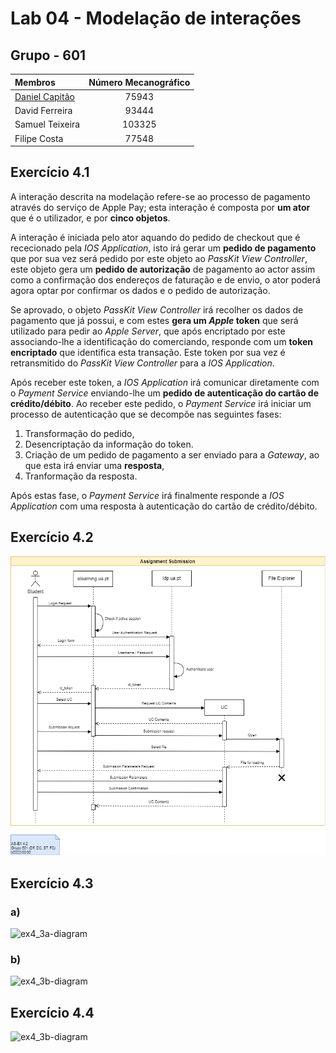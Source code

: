 # Lab 04 - Modelação de interações

## Grupo - **601**

| Membros | Número Mecanográfico |
| :- | :-: |
| <u>Daniel Capitão</u> | 75943 |
| David Ferreira | 93444 |
| Samuel Teixeira | 103325 |
| Filipe Costa | 77548 |

## Exercício 4.1

A interação descrita na modelação refere-se ao processo de pagamento através do serviço de Apple Pay; esta interação é composta por **um ator** que é o utilizador, e por **cinco objetos**.

A interação é iniciada pelo ator aquando do pedido de checkout que é rececionado pela *IOS Application*, isto irá gerar um **pedido de pagamento** que por sua vez será pedido por este objeto ao *PassKit View Controller*, este objeto gera um **pedido de autorização** de pagamento ao actor assim como a confirmação dos endereços de faturação e de envio, o ator poderá agora optar por confirmar os dados e o pedido de autorização.

Se aprovado, o objeto *PassKit View Controller* irá recolher os dados de pagamento que já possui, e com estes **gera um *Apple* token** que será utilizado para pedir ao *Apple Server*, que após encriptado por este associando-lhe a identificação do comerciando, responde com um **token encriptado** que identifica esta transação. Este token por sua vez é retransmitido do *PassKit View Controller* para a *IOS Application*.

Após receber este token, a *IOS Application* irá comunicar diretamente com o *Payment Service* enviando-lhe um **pedido de autenticação do cartão de crédito/débito**. Ao receber este pedido, o *Payment Service* irá iniciar um processo de autenticação que se decompõe nas seguintes fases:
1. Transformação do pedido,
2. Desencriptação da informação do token.
3. Criação de um pedido de pagamento a ser enviado para a *Gateway*, ao que esta irá enviar uma **resposta**,
4. Tranformação da resposta.

Após estas fase, o *Payment Service* irá finalmente responde a *IOS Application* com uma resposta à autenticação do cartão de crédito/débito.

<div style="page-break-after: always;"></div>

## Exercício 4.2

![P4-4.2](P4-4.2.drawio.png)

<div style="page-break-after: always;"></div>

## Exercício 4.3

### a)

![ex4_3a-diagram]()

### b)

![ex4_3b-diagram]()

<div style="page-break-after: always;"></div>

## Exercício 4.4

![ex4_3b-diagram]()
